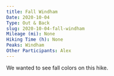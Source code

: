 ```yaml
---
title: Fall Windham
Date: 2020-10-04
Type: Out & Back
slug: 2020-10-04-fall-windham
Mileage (mi): None
Hiking Time (h): None
Peaks: Windham
Other Participants: Alex
---
```


We wanted to see fall colors on this hike.
